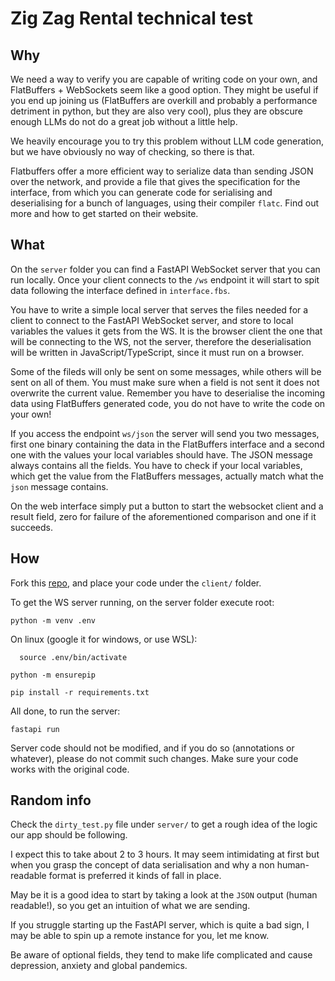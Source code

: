 # Zig Zag Rental technical test

## Why
We need a way to verify you are capable of writing code on your own, and FlatBuffers + WebSockets seem like a good option. They might be useful if you end up joining us (FlatBuffers are overkill and probably a performance detriment in python, but they are also very cool), plus they are obscure enough LLMs do not do a great job without a little help.

We heavily encourage you to try this problem without LLM code generation, but we have obviously no way of checking, so there is that.

Flatbuffers offer a more efficient way to serialize data than sending JSON over the network, and provide a file that gives the specification for the interface, from which you can generate code for serialising and deserialising for a bunch of languages, using their compiler `flatc`. Find out more and how to get started on their website.
## What
On the `server` folder you can find a FastAPI WebSocket server that you can run locally. Once your client connects to the `/ws` endpoint it will start to spit data following the interface defined in `interface.fbs`.

You have to write a simple local server that serves the files needed for a client to connect to the FastAPI WebSocket server, and store to local variables the values it gets from the WS. It is the browser client the one that will be connecting to the WS, not the server, therefore the deserialisation will be written in JavaScript/TypeScript, since it must run on a browser.

Some of the fileds will only be sent on some messages, while others will be sent on all of them. You must make sure when a field is not sent it does not overwrite the current value. Remember you have to deserialise the incoming data using FlatBuffers generated code, you do not have to write the code on your own!

If you access the endpoint `ws/json` the server will send you two messages, first one binary containing the data in the FlatBuffers interface and a second one with the values your local variables should have. The JSON message always contains all the fields. You have to check if your local variables, which get the value from the FlatBuffers messages, actually match what the `json` message contains.

On the web interface simply put a button to start the websocket client and a result field, zero for failure of the aforementioned comparison and one if it succeeds.
## How
Fork this [repo](https://github.com/kamplom/zzr-technical-test), and place your code under the `client/` folder.

To get the WS server running, on the server folder execute root:
```
python -m venv .env
```
On linux (google it for windows, or use WSL):
```
  source .env/bin/activate
```
```
python -m ensurepip
```
```
pip install -r requirements.txt
```
All done, to run the server:
```
fastapi run
```

Server code should not be modified, and if you do so (annotations or whatever), please do not commit such changes. Make sure your code works with the original code.
## Random info
Check the `dirty_test.py` file under `server/` to get a rough idea of the logic our app should be following.

I expect this to take about 2 to 3 hours. It may seem intimidating at first but when you grasp the concept of data serialisation and why a non human-readable format is preferred it kinds of fall in place.

May be it is a good idea to start by taking a look at the `JSON` output (human readable!), so you get an intuition of what we are sending.

If you struggle starting up the FastAPI server, which is quite a bad sign, I may be able to spin up a remote instance for you, let me know.

Be aware of optional fields, they tend to make life complicated and cause depression, anxiety and global pandemics.